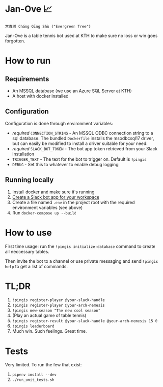 # Jan-Ove :chart_with_upwards_trend:

```
常青树 Cháng Qīng Shù ("Evergreen Tree")
```

Jan-Ove is a table tennis bot used at KTH to make sure no loss or win goes forgotten.

# How to run

## Requirements

* An MSSQL database (we use an Azure SQL Server at KTH)
* A host with docker installed

## Configuration

Configuration is done through environment variables:

* _required_ `CONNECTION_STRING` - An MSSQL ODBC connection string to a sql database. The bundled `Dockerfile` installs the msodbcsql17 driver, but can easily be modified to install a driver suitable for your need.
* _required_ `SLACK_BOT_TOKEN` - The bot app token retrieved from your Slack installation
* `TRIGGER_TEXT` - The text for the bot to trigger on. Default is `!pingis`
* `DEBUG` - Set this to whatever to enable debug logging

## Running locally

1) Install docker and make sure it's running
2) [Create a Slack bot app for your workspace](https://get.slack.help/hc/en-us/articles/115005265703-Create-a-bot-for-your-workspace#-create-a-bot)
3) Create a file named `.env` in the project root with the required environment variables (see above)
4) Run `docker-compose up --build`

# How to use

First time usage: run the `!pingis initialize-database` command to create all neccessary tables.

Then invite the bot to a channel or use private messaging and send `!pingis help` to get a list of commands.

# TL;DR

1) `!pingis register-player @your-slack-handle`
2) `!pingis register-player @your-arch-nemesis`
3) `!pingis new-season "The new cool season"`
4) (Play an actual game of table tennis)
5) `!pingis register-result @your-slack-handle @your-arch-nemesis 15 0`
6) `!pingis leaderboard`
7) Much win. Such feelings. Great time.

# Tests

Very limited. To run the few that exist:

1) `pipenv install --dev`
2) `./run_unit_tests.sh`
